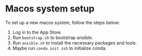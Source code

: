 # Macos system setup

To set up a new macos system, follow the steps below:

1. Log in to the App Store.
1. Run `bootstrap.sh` to bootstrap ansible. 
1. Run `ansible.sh` to install the necessary packages and tools.
1. Maybe run `conda init zsh` to initialize conda.